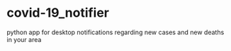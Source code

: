 # covid-19_notifier
python app for desktop notifications regarding new cases and new deaths in your area 
